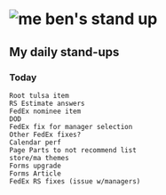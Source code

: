 # ![me](https://avatars2.githubusercontent.com/u/5232044?s=50&v=4) ben's stand up

## My daily stand-ups

### Today
    
    Root tulsa item
    RS Estimate answers
    FedEx nominee item
    DOD
    FedEx fix for manager selection
    Other FedEx fixes?
    Calendar perf
    Page Parts to not recommend list 
    store/ma themes
    Forms upgrade
    Forms Article
    FedEx RS fixes (issue w/managers)
